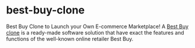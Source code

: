 # best-buy-clone
Best Buy Clone to Launch your Own E-commerce Marketplace! A [Best Buy clone](https://migrateshop.com/best-buy-clone/) is a ready-made software solution that have exact the features and functions of the well-known online retailer Best Buy. 
